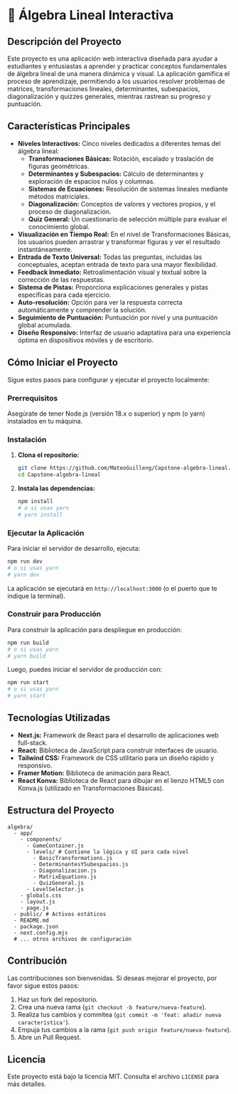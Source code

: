 # 🧮 Álgebra Lineal Interactiva

## Descripción del Proyecto

Este proyecto es una aplicación web interactiva diseñada para ayudar a estudiantes y entusiastas a aprender y practicar conceptos fundamentales de álgebra lineal de una manera dinámica y visual. La aplicación gamifica el proceso de aprendizaje, permitiendo a los usuarios resolver problemas de matrices, transformaciones lineales, determinantes, subespacios, diagonalización y quizzes generales, mientras rastrean su progreso y puntuación.

## Características Principales

-   **Niveles Interactivos:** Cinco niveles dedicados a diferentes temas del álgebra lineal:
    -   **Transformaciones Básicas:** Rotación, escalado y traslación de figuras geométricas.
    -   **Determinantes y Subespacios:** Cálculo de determinantes y exploración de espacios nulos y columnas.
    -   **Sistemas de Ecuaciones:** Resolución de sistemas lineales mediante métodos matriciales.
    -   **Diagonalización:** Conceptos de valores y vectores propios, y el proceso de diagonalización.
    -   **Quiz General:** Un cuestionario de selección múltiple para evaluar el conocimiento global.
-   **Visualización en Tiempo Real:** En el nivel de Transformaciones Básicas, los usuarios pueden arrastrar y transformar figuras y ver el resultado instantáneamente.
-   **Entrada de Texto Universal:** Todas las preguntas, incluidas las conceptuales, aceptan entrada de texto para una mayor flexibilidad.
-   **Feedback Inmediato:** Retroalimentación visual y textual sobre la corrección de las respuestas.
-   **Sistema de Pistas:** Proporciona explicaciones generales y pistas específicas para cada ejercicio.
-   **Auto-resolución:** Opción para ver la respuesta correcta automáticamente y comprender la solución.
-   **Seguimiento de Puntuación:** Puntuación por nivel y una puntuación global acumulada.
-   **Diseño Responsivo:** Interfaz de usuario adaptativa para una experiencia óptima en dispositivos móviles y de escritorio.

## Cómo Iniciar el Proyecto

Sigue estos pasos para configurar y ejecutar el proyecto localmente:

### Prerrequisitos

Asegúrate de tener Node.js (versión 18.x o superior) y npm (o yarn) instalados en tu máquina.

### Instalación

1.  **Clona el repositorio:**
    ```bash
    git clone https://github.com/MateoGuilleng/Capstone-algebra-lineal.git
    cd Capstone-algebra-lineal
    ```

2.  **Instala las dependencias:**
    ```bash
    npm install
    # o si usas yarn
    # yarn install
    ```

### Ejecutar la Aplicación

Para iniciar el servidor de desarrollo, ejecuta:

```bash
npm run dev
# o si usas yarn
# yarn dev
```

La aplicación se ejecutará en `http://localhost:3000` (o el puerto que te indique la terminal).

### Construir para Producción

Para construir la aplicación para despliegue en producción:

```bash
npm run build
# o si usas yarn
# yarn build
```

Luego, puedes iniciar el servidor de producción con:

```bash
npm run start
# o si usas yarn
# yarn start
```

## Tecnologías Utilizadas

-   **Next.js:** Framework de React para el desarrollo de aplicaciones web full-stack.
-   **React:** Biblioteca de JavaScript para construir interfaces de usuario.
-   **Tailwind CSS:** Framework de CSS utilitario para un diseño rápido y responsivo.
-   **Framer Motion:** Biblioteca de animación para React.
-   **React Konva:** Biblioteca de React para dibujar en el lienzo HTML5 con Konva.js (utilizado en Transformaciones Básicas).

## Estructura del Proyecto

```
algebra/
  - app/
    - components/
      - GameContainer.js
      - levels/ # Contiene la lógica y UI para cada nivel
        - BasicTransformations.js
        - DeterminantesYSubespacios.js
        - Diagonalizacion.js
        - MatrixEquations.js
        - QuizGeneral.js
      - LevelSelector.js
    - globals.css
    - layout.js
    - page.js
  - public/ # Activos estáticos
  - README.md
  - package.json
  - next.config.mjs
  # ... otros archivos de configuración
```

## Contribución

Las contribuciones son bienvenidas. Si deseas mejorar el proyecto, por favor sigue estos pasos:

1.  Haz un fork del repositorio.
2.  Crea una nueva rama (`git checkout -b feature/nueva-feature`).
3.  Realiza tus cambios y commitea (`git commit -m 'feat: añadir nueva característica'`).
4.  Empuja tus cambios a la rama (`git push origin feature/nueva-feature`).
5.  Abre un Pull Request.

## Licencia

Este proyecto está bajo la licencia MIT. Consulta el archivo `LICENSE` para más detalles.
